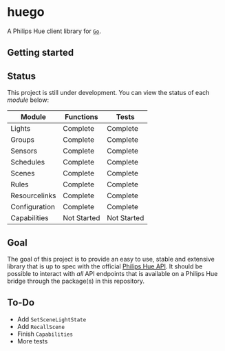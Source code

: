 # huego

A Philips Hue client library for [`Go`](https://golang.org/). 

## Getting started


## Status

This project is still under development. You can view the status of each *module* below:

| Module | Functions | Tests |
| ------ | ------ | ------ |
| Lights | Complete | Complete |
| Groups | Complete | Complete |
| Sensors | Complete | Complete |
| Schedules | Complete | Complete |
| Scenes | Complete | Complete |
| Rules | Complete | Complete |
| Resourcelinks | Complete | Complete |
| Configuration | Complete  | Complete |
| Capabilities | Not Started | Not Started |

## Goal

The goal of this project is to provide an easy to use, stable and extensive library that is up to spec with the official [Philips Hue API](https://www.developers.meethue.com/philips-hue-api). It should be possible to interact with *all* API endpoints that is available on a Philips Hue bridge through the package(s) in this repository.

## To-Do

* Add `SetSceneLightState`
* Add `RecallScene`
* Finish `Capabilities`
* More tests